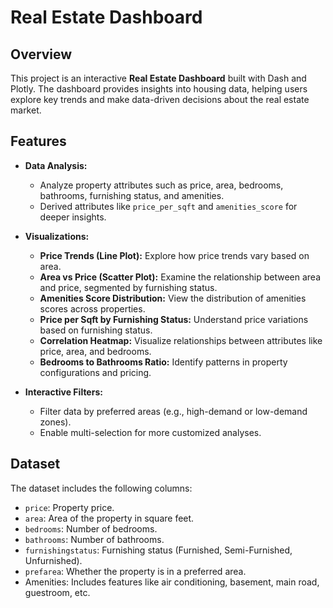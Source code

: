 # Real Estate Dashboard

## Overview
This project is an interactive **Real Estate Dashboard** built with Dash and Plotly. The dashboard provides insights into housing data, helping users explore key trends and make data-driven decisions about the real estate market.

## Features

- **Data Analysis:**
  - Analyze property attributes such as price, area, bedrooms, bathrooms, furnishing status, and amenities.
  - Derived attributes like `price_per_sqft` and `amenities_score` for deeper insights.

- **Visualizations:**
  - **Price Trends (Line Plot):** Explore how price trends vary based on area.
  - **Area vs Price (Scatter Plot):** Examine the relationship between area and price, segmented by furnishing status.
  - **Amenities Score Distribution:** View the distribution of amenities scores across properties.
  - **Price per Sqft by Furnishing Status:** Understand price variations based on furnishing status.
  - **Correlation Heatmap:** Visualize relationships between attributes like price, area, and bedrooms.
  - **Bedrooms to Bathrooms Ratio:** Identify patterns in property configurations and pricing.

- **Interactive Filters:**
  - Filter data by preferred areas (e.g., high-demand or low-demand zones).
  - Enable multi-selection for more customized analyses.

## Dataset
The dataset includes the following columns:
- `price`: Property price.
- `area`: Area of the property in square feet.
- `bedrooms`: Number of bedrooms.
- `bathrooms`: Number of bathrooms.
- `furnishingstatus`: Furnishing status (Furnished, Semi-Furnished, Unfurnished).
- `prefarea`: Whether the property is in a preferred area.
- Amenities: Includes features like air conditioning, basement, main road, guestroom, etc.


